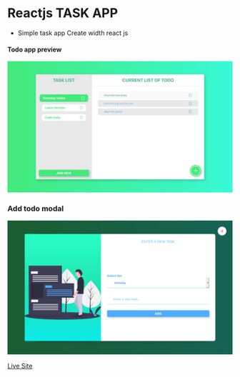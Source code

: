 # Reactjs TASK APP

* Simple task app Create width react js
#### Todo app preview 
![Screen shot todoapp](./public/Screenshot_todoApp.png 'todo app')
### Add todo modal 
![modal add new todo for the app ](./public/todoAddScreenshot.png 'add modal')


[Live Site](https://leamsigc.github.io/reactjsTaskApp/)